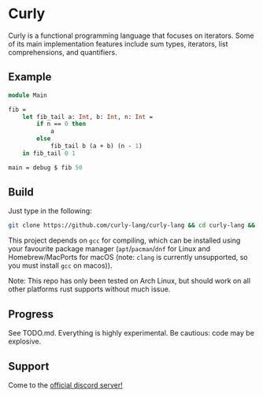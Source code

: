 # Curly
Curly is a functional programming language that focuses on iterators. Some of its main implementation features include sum types, iterators, list comprehensions, and quantifiers.

## Example
```ocaml
module Main

fib =
    let fib_tail a: Int, b: Int, n: Int =
        if n == 0 then
            a
        else
            fib_tail b (a + b) (n - 1)
    in fib_tail 0 1

main = debug $ fib 50

```

## Build
Just type in the following:
```bash
git clone https://github.com/curly-lang/curly-lang && cd curly-lang && cargo build
```
This project depends on `gcc` for compiling, which can be installed using your favourite package manager (`apt`/`pacman`/`dnf` for Linux and Homebrew/MacPorts for macOS (note: `clang` is currently unsupported, so you must install `gcc` on macos)).

Note: This repo has only been tested on Arch Linux, but should work on all other platforms rust supports without much issue.

## Progress
See TODO.md. Everything is highly experimental. Be cautious: code may be explosive.

## Support
Come to the [official discord server!](https://discord.gg/Gxfr6JDecv)
